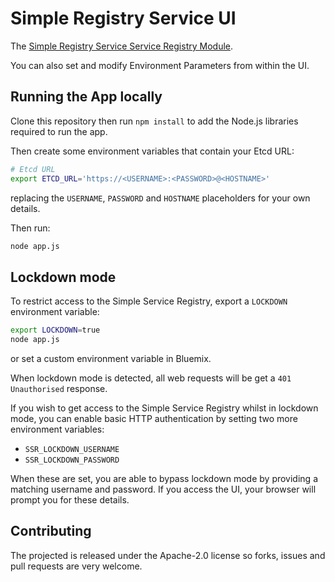 # Simple Registry Service UI

The [Simple Registry Service Service Registry Module](https://github.com/mattcollins84/simple-service-registry).

You can also set and modify Environment Parameters from within the UI.

## Running the App locally

Clone this repository then run `npm install` to add the Node.js libraries required to run the app.

Then create some environment variables that contain your Etcd URL:

```sh
# Etcd URL
export ETCD_URL='https://<USERNAME>:<PASSWORD>@<HOSTNAME>'
```

replacing the `USERNAME`, `PASSWORD` and `HOSTNAME` placeholders for your own details.

Then run:

```sh
node app.js
```

## Lockdown mode

To restrict access to the Simple Service Registry, export a `LOCKDOWN` environment variable:

```sh
export LOCKDOWN=true
node app.js
```

or set a custom environment variable in Bluemix.

When lockdown mode is detected, all web requests will be get a `401 Unauthorised` response.

If you wish to get access to the Simple Service Registry whilst in lockdown mode, you can enable basic HTTP authentication by setting two more environment variables:


* `SSR_LOCKDOWN_USERNAME`
* `SSR_LOCKDOWN_PASSWORD`

When these are set, you are able to bypass lockdown mode by providing a matching username and password. If you access the UI, your browser will prompt you for these details.

## Contributing

The projected is released under the Apache-2.0 license so forks, issues and pull requests are very welcome.